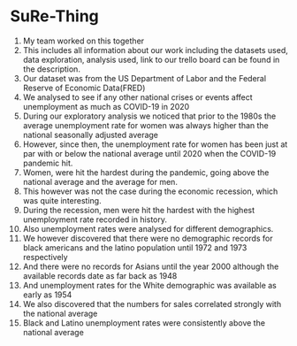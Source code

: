 # SuRe-Thing
1. My team worked on this together
2. This includes all information about our work including the datasets used, data exploration, analysis used, link to our trello board can be found in the description.
3. Our dataset was from the US Department of Labor and the Federal Reserve of Economic Data(FRED)
4. We analysed to see if any other national crises or events affect  unemployment as much as COVID-19 in 2020
5. During our exploratory analysis we noticed that prior to the 1980s the average unemployment rate for women was always higher than the national seasonally adjusted average
6. However, since then, the unemployment rate for women has been just at par with or below the national average until 2020 when the COVID-19 pandemic hit.
7. Women, were hit the hardest during the pandemic, going above the national average and the average for men.
8. This however was not the case during the economic recession, which was quite interesting.
9. During the recession, men were hit the hardest with the highest unemployment rate recorded in history.
10. Also unemployment rates were analysed for different demographics.
11. We however discovered that there were no demographic records for black americans and the latino population until 1972 and 1973 respectively
12. And there were no records for Asians until the year 2000 although the available records date as far back as 1948
13. And unemployment rates for the White demographic was available as early as 1954
14. We also discovered that the numbers for sales correlated strongly with the national average
15. Black and Latino unemployment rates were consistently above the national average

